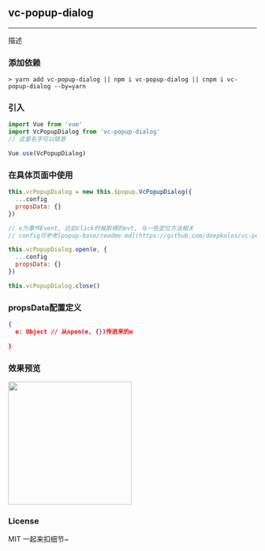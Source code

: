 
## vc-popup-dialog

-----

描述

### 添加依赖

```shell
> yarn add vc-popup-dialog || npm i vc-popup-dialog || cnpm i vc-popup-dialog --by=yarn
```

### 引入

```javascript
import Vue from 'vue'
import VcPopupDialog from 'vc-popup-dialog'
// 这里名字可以随意

Vue.use(VcPopupDialog)
```

### 在具体页面中使用

```javascript
this.vcPopupDialog = new this.$popup.VcPopupDialog({
  ...config
  propsData: {}
})

// e为事件Event, 比如click时候取得的evt, 与一些定位方法相关
// config可参考[popup-base/readme.md](https://github.com/deepkolos/vc-popup/blob/master/packages/popup-base/readme.md)

this.vcPopupDialog.open(e, {
  ...config
  propsData: {}
})

this.vcPopupDialog.close()
```

### propsData配置定义

```json
{
  e: Object // 从open(e, {})传进来的e
  
}
```

### 效果预览

<div>
  <img src="https://raw.githubusercontent.com/deepkolos/vc-popup/master/static/vc-popup-dialog.gif" width = "250" alt="" style="display:inline-block;"/>
</div>

### License

MIT 一起来扣细节~
